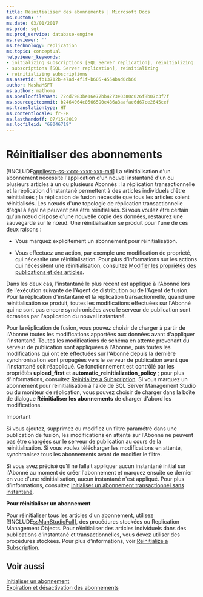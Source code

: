 ```yaml
---
title: Réinitialiser des abonnements | Microsoft Docs
ms.custom: ''
ms.date: 03/01/2017
ms.prod: sql
ms.prod_service: database-engine
ms.reviewer: ''
ms.technology: replication
ms.topic: conceptual
helpviewer_keywords:
- initializing subscriptions [SQL Server replication], reinitializing
- subscriptions [SQL Server replication], reinitializing
- reinitializing subscriptions
ms.assetid: fb13712b-e7ad-4f1f-b605-4554bad0cb60
author: MashaMSFT
ms.author: mathoma
ms.openlocfilehash: 72cd7983be16e77bb4273e0380c026f8b07c3f7f
ms.sourcegitcommit: b2464064c0566590e486a3aafae6d67ce2645cef
ms.translationtype: HT
ms.contentlocale: fr-FR
ms.lasthandoff: 07/15/2019
ms.locfileid: "68046719"
---
```

# <a name="reinitialize-subscriptions"></a>Réinitialiser des abonnements
[!INCLUDE[appliesto-ss-xxxx-xxxx-xxx-md](../../includes/appliesto-ss-xxxx-xxxx-xxx-md.md)]
  La réinitialisation d'un abonnement nécessite l'application d'un nouvel instantané d'un ou plusieurs articles à un ou plusieurs Abonnés : la réplication transactionnelle et la réplication d'instantané permettent à des articles individuels d'être réinitialisés ; la réplication de fusion nécessite que tous les articles soient réinitialisés. Les nœuds d'une topologie de réplication transactionnelle d'égal à égal ne peuvent pas être réinitialisés. Si vous voulez être certain qu'un nœud dispose d'une nouvelle copie des données, restaurez une sauvegarde sur le nœud. Une réinitialisation se produit pour l'une de ces deux raisons :  
  
-   Vous marquez explicitement un abonnement pour réinitialisation.  
  
-   Vous effectuez une action, par exemple une modification de propriété, qui nécessite une réinitialisation. Pour plus d’informations sur les actions qui nécessitent une réinitialisation, consultez [Modifier les propriétés des publications et des articles](../../relational-databases/replication/publish/change-publication-and-article-properties.md).  
  
 Dans les deux cas, l'instantané le plus récent est appliqué à l'Abonné lors de l'exécution suivante de l'Agent de distribution ou de l'Agent de fusion. Pour la réplication d'instantané et la réplication transactionnelle, quand une réinitialisation se produit, toutes les modifications effectuées sur l'Abonné qui ne sont pas encore synchronisées avec le serveur de publication sont écrasées par l'application du nouvel instantané.  
  
 Pour la réplication de fusion, vous pouvez choisir de charger à partir de l'Abonné toutes les modifications apportées aux données avant d'appliquer l'instantané. Toutes les modifications de schéma en attente provenant du serveur de publication sont appliquées à l'Abonné, puis toutes les modifications qui ont été effectuées sur l'Abonné depuis la dernière synchronisation sont propagées vers le serveur de publication avant que l'instantané soit réappliqué. Ce fonctionnement est contrôlé par les propriétés **upload_first** et **automatic_reinitialization_policy** ; pour plus d'informations, consultez [Reinitialize a Subscription](../../relational-databases/replication/reinitialize-a-subscription.md). Si vous marquez un abonnement pour réinitialisation à l'aide de SQL Server Management Studio ou du moniteur de réplication, vous pouvez choisir de charger dans la boîte de dialogue **Réinitialiser les abonnements** de charger d'abord les modifications.  
  
> [!IMPORTANT]  
>  Si vous ajoutez, supprimez ou modifiez un filtre paramétré dans une publication de fusion, les modifications en attente sur l'Abonné ne peuvent pas être chargées sur le serveur de publication au cours de la réinitialisation. Si vous voulez télécharger les modifications en attente, synchronisez tous les abonnements avant de modifier le filtre.  
  
 Si vous avez précisé qu'il ne fallait appliquer aucun instantané initial sur l'Abonné au moment de créer l'abonnement et marquez ensuite ce dernier en vue d'une réinitialisation, aucun instantané n'est appliqué. Pour plus d’informations, consultez [Initialiser un abonnement transactionnel sans instantané](../../relational-databases/replication/initialize-a-transactional-subscription-without-a-snapshot.md).  
  
 **Pour réinitialiser un abonnement**  
  
 Pour réinitialiser tous les articles d'un abonnement, utilisez [!INCLUDE[ssManStudioFull](../../includes/ssmanstudiofull-md.md)], des procédures stockées ou Replication Management Objects. Pour réinitialiser des articles individuels dans des publications d'instantané et transactionnelles, vous devez utiliser des procédures stockées. Pour plus d’informations, voir [Reinitialize a Subscription](../../relational-databases/replication/reinitialize-a-subscription.md).  
  
## <a name="see-also"></a>Voir aussi  
 [Initialiser un abonnement](../../relational-databases/replication/initialize-a-subscription.md)   
 [Expiration et désactivation des abonnements](../../relational-databases/replication/subscription-expiration-and-deactivation.md)  
  
  
